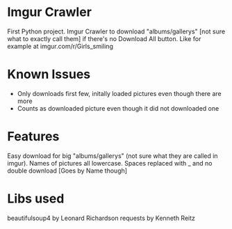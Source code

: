 Imgur Crawler
============

First Python project. Imgur Crawler to download "albums/gallerys" [not sure what to exactly call them]
if there's no Download All button. Like for example at imgur.com/r/Girls_smiling

Known Issues
============

* Only downloads first few, initally loaded pictures even though there are more
* Counts as downloaded picture even though it did not downloaded one

Features
=========

Easy download for big "albums/gallerys" (not sure what they are called in imgur). Names of pictures all lowercase.
Spaces replaced with _ and no double download [Goes by Name though]

Libs used
==========

beautifulsoup4 by Leonard Richardson
requests by Kenneth Reitz
